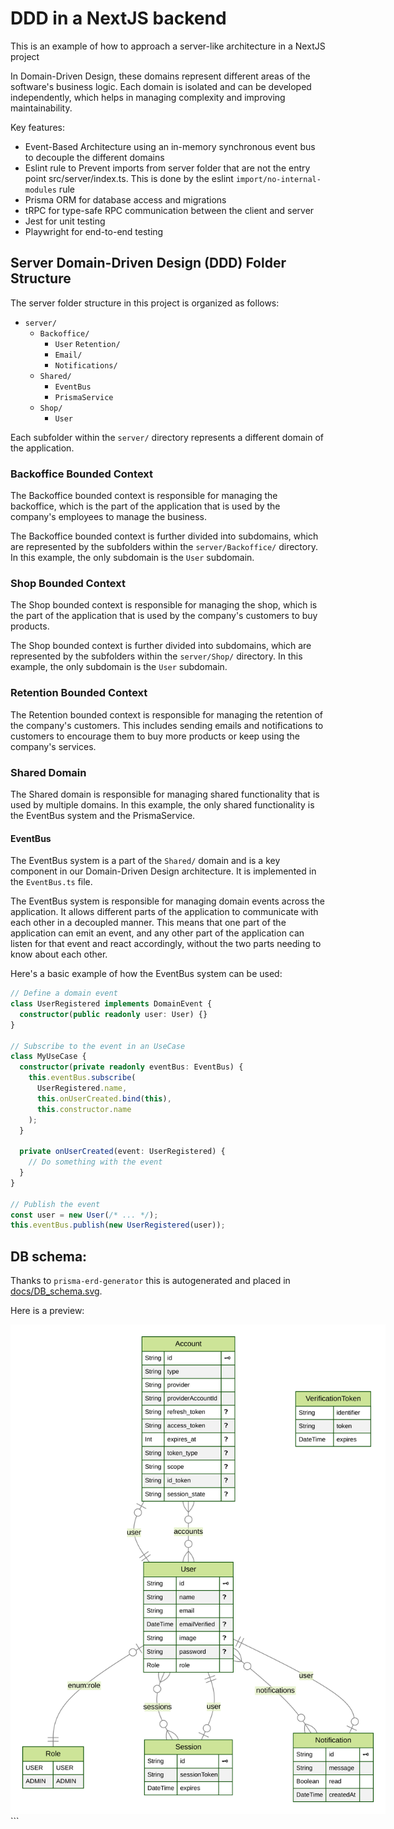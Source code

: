 # DDD in a NextJS backend

This is an example of how to approach a server-like architecture in a NextJS project

In Domain-Driven Design, these domains represent different areas of the software's business logic. Each domain is isolated and can be developed independently, which helps in managing complexity and improving maintainability.

Key features:

- Event-Based Architecture using an in-memory synchronous event bus to decouple the different domains
- Eslint rule to Prevent imports from server folder that are not the entry point src/server/index.ts. This is done by the eslint `import/no-internal-modules` rule
- Prisma ORM for database access and migrations
- tRPC for type-safe RPC communication between the client and server
- Jest for unit testing
- Playwright for end-to-end testing

## Server Domain-Driven Design (DDD) Folder Structure

The server folder structure in this project is organized as follows:

- `server/`
  - `Backoffice/`
    - `User`
      `Retention/`
    - `Email/`
    - `Notifications/`
  - `Shared/`
    - `EventBus`
    - `PrismaService`
  - `Shop/`
    - `User`

Each subfolder within the `server/` directory represents a different domain of the application.

### Backoffice Bounded Context

The Backoffice bounded context is responsible for managing the backoffice, which is the part of the application that is used by the company's employees to manage the business.

The Backoffice bounded context is further divided into subdomains, which are represented by the subfolders within the `server/Backoffice/` directory. In this example, the only subdomain is the `User` subdomain.

### Shop Bounded Context

The Shop bounded context is responsible for managing the shop, which is the part of the application that is used by the company's customers to buy products.

The Shop bounded context is further divided into subdomains, which are represented by the subfolders within the `server/Shop/` directory. In this example, the only subdomain is the `User` subdomain.

### Retention Bounded Context

The Retention bounded context is responsible for managing the retention of the company's customers. This includes sending emails and notifications to customers to encourage them to buy more products or keep using the company's services.

### Shared Domain

The Shared domain is responsible for managing shared functionality that is used by multiple domains. In this example, the only shared functionality is the EventBus system and the PrismaService.

#### EventBus

The EventBus system is a part of the `Shared/` domain and is a key component in our Domain-Driven Design architecture. It is implemented in the `EventBus.ts` file.

The EventBus system is responsible for managing domain events across the application. It allows different parts of the application to communicate with each other in a decoupled manner. This means that one part of the application can emit an event, and any other part of the application can listen for that event and react accordingly, without the two parts needing to know about each other.

Here's a basic example of how the EventBus system can be used:

```typescript
// Define a domain event
class UserRegistered implements DomainEvent {
  constructor(public readonly user: User) {}
}

// Subscribe to the event in an UseCase
class MyUseCase {
  constructor(private readonly eventBus: EventBus) {
    this.eventBus.subscribe(
      UserRegistered.name,
      this.onUserCreated.bind(this),
      this.constructor.name
    );
  }

  private onUserCreated(event: UserRegistered) {
    // Do something with the event
  }
}

// Publish the event
const user = new User(/* ... */);
this.eventBus.publish(new UserRegistered(user));
```

## DB schema:

Thanks to `prisma-erd-generator` this is autogenerated and placed in [docs/DB_schema.svg](./docs/DB_schema.svg).

Here is a preview:

<img src="./docs/DB_schema.svg" style="max-width: 600px;">
```
